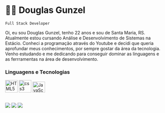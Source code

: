 # :technologist: Douglas Gunzel

`Full Stack Developer`

Oi, eu sou Douglas Gunzel, tenho 22 anos e sou de Santa Maria, RS. Atualmente estou cursando Análise e Desenvolvimento de Sistemas na Estácio. Conheci a programação através do Youtube e decidi que queria aprofundar meus conhecimentos, por sempre gostar da área da tecnologia. Venho estudando e me dedicando para conseguir dominar as linguagens e as ferrramentas na área de desenvolvimento.

### Linguagens e Tecnologias

<div style="display: inline_block">
    <img style="align: center" width="40" alt="HTML5" src="https://cdn.jsdelivr.net/gh/devicons/devicon@latest/icons/html5/html5-original-wordmark.svg"/>
    <img style="align: center" width="40" alt="css3" src="https://cdn.jsdelivr.net/gh/devicons/devicon@latest/icons/css3/css3-original-wordmark.svg" />
    <img style="align: center" height="35" width="40" alt="JavaScript" src="https://cdn.jsdelivr.net/gh/devicons/devicon@latest/icons/javascript/javascript-original.svg" />
        
</div>

##

<div>
    <a href="https://github.com/DouglasGunzel" target="_blank"><img src="https://img.shields.io/badge/GitHub-100000?style=for-the-badge&logo=github&logoColor=white" target="_blank"></a>
    <a href="https://www.linkedin.com/in/douglas-gunzel-8112a2181/" target="_blank"><img src="https://img.shields.io/badge/LinkedIn-0077B5?style=for-the-badge&logo=linkedin&logoColor=white" target="_blank"></a>
    <a href="https://instagram.com/gunzeldouglas" target="_blank"><img src="https://img.shields.io/badge/Instagram-E4405F?style=for-the-badge&logo=instagram&logoColor=white" target="_blank"></a>
</div>
